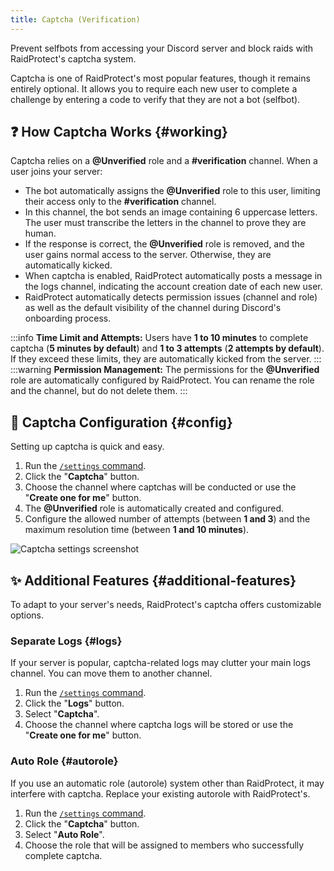 ```yaml
---
title: Captcha (Verification)
---
```


Prevent selfbots from accessing your Discord server and block raids with RaidProtect's captcha system.

Captcha is one of RaidProtect's most popular features, though it remains entirely optional. It allows you to require each new user to complete a challenge by entering a code to verify that they are not a bot (selfbot).

## ❓ How Captcha Works {#working}

Captcha relies on a **@Unverified** role and a **#verification** channel. When a user joins your server:
- The bot automatically assigns the **@Unverified** role to this user, limiting their access only to the **#verification** channel.
- In this channel, the bot sends an image containing 6 uppercase letters. The user must transcribe the letters in the channel to prove they are human.
- If the response is correct, the **@Unverified** role is removed, and the user gains normal access to the server. Otherwise, they are automatically kicked.
- When captcha is enabled, RaidProtect automatically posts a message in the logs channel, indicating the account creation date of each new user.
- RaidProtect automatically detects permission issues (channel and role) as well as the default visibility of the channel during Discord's onboarding process.

:::info
**Time Limit and Attempts:** Users have **1 to 10 minutes** to complete captcha (**5 minutes by default**) and **1 to 3 attempts** (**2 attempts by default**). If they exceed these limits, they are automatically kicked from the server.
:::
:::warning
**Permission Management:** The permissions for the **@Unverified** role are automatically configured by RaidProtect. You can rename the role and the channel, but do not delete them.
:::

## 🚪 Captcha Configuration {#config}

Setting up captcha is quick and easy.

1. Run the [`/settings` command](../setup.md#settings).
2. Click the "**Captcha**" button.
3. Choose the channel where captchas will be conducted or use the "**Create one for me**" button.
4. The **@Unverified** role is automatically created and configured.
5. Configure the allowed number of attempts (between **1 and 3**) and the maximum resolution time (between **1 and 10 minutes**).

![Captcha settings screenshot](../assets/rp-settings-captcha.webp)

## ✨ Additional Features {#additional-features}

To adapt to your server's needs, RaidProtect's captcha offers customizable options.

### Separate Logs {#logs}

If your server is popular, captcha-related logs may clutter your main logs channel. You can move them to another channel.

1. Run the [`/settings` command](../setup.md#settings).
2. Click the "**Logs**" button.
3. Select "**Captcha**".
4. Choose the channel where captcha logs will be stored or use the "**Create one for me**" button.

### Auto Role {#autorole}

If you use an automatic role (autorole) system other than RaidProtect, it may interfere with captcha. Replace your existing autorole with RaidProtect's.

1. Run the [`/settings` command](../setup.md#settings).
2. Click the "**Captcha**" button.
3. Select "**Auto Role**".
4. Choose the role that will be assigned to members who successfully complete captcha.
